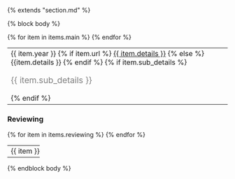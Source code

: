 {% extends "section.md" %}

{% block body %}
<table class="table table-hover">
{% for item in items.main %}
<tr>
  <td style='padding-right:0;'>
  <span class='cvdate'>{{ item.year }}</span>
  {% if item.url %}
     <a href="{{ item.url }}">{{ item.details }}</a>
  {% else %}
      {{item.details }}
  {% endif %}
  {% if item.sub_details %}
  <br><p style="color:grey;font-size:1.2rem">{{ item.sub_details }}</p>
  {% endif %}
  </td>
</tr>
{% endfor %}
</table>

### Reviewing
<table class="table table-hover">
{% for item in items.reviewing %}
<tr>
  <td style='padding-right:0;'>{{ item }}</td>
</tr>
{% endfor %}
</table>
{% endblock body %}

